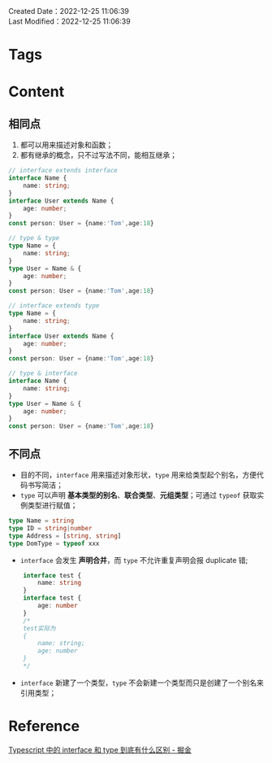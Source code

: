Created Date：2022-12-25 11:06:39  
Last Modified：2022-12-25 11:06:39

# Tags

# Content

## 相同点

1. 都可以用来描述对象和函数；
2. 都有继承的概念，只不过写法不同，能相互继承；

```ts
// interface extends interface
interface Name {
	name: string;
}
interface User extends Name {
	age: number;
}
const person: User = {name:'Tom',age:18}
```

```ts
// type & type
type Name = {
	name: string;
}
type User = Name & {
	age: number;
}
const person: User = {name:'Tom',age:18}
```

```ts
// interface extends type
type Name = {
	name: string;
}
interface User extends Name {
	age: number;
}
const person: User = {name:'Tom',age:18}
```

```ts
// type & interface
interface Name {
	name: string;
}
type User = Name & {
	age: number;
}
const person: User = {name:'Tom',age:18}
```

## 不同点

- 目的不同，`interface` 用来描述对象形状，`type` 用来给类型起个别名，方便代码书写简洁；
- `type` 可以声明 **基本类型的别名**、**联合类型**、**元组类型**；可通过 `typeof` 获取实例类型进行赋值；

```ts
type Name = string
type ID = string|number
type Address = [string, string]
type DomType = typeof xxx
```

- `interface` 会发生 **声明合并**，而 `type` 不允许重复声明会报 duplicate 错;

```typescript
	interface test {
		name: string
	}
	interface test {
		age: number 
	} 
	/* 
	test实际为 
	{
		name: string;
		age: number 
	}
	*/
```

- `interface` 新建了一个类型，`type` 不会新建一个类型而只是创建了一个别名来引用类型；

# Reference

[Typescript 中的 interface 和 type 到底有什么区别 - 掘金](https://juejin.cn/post/6844903749501059085)
